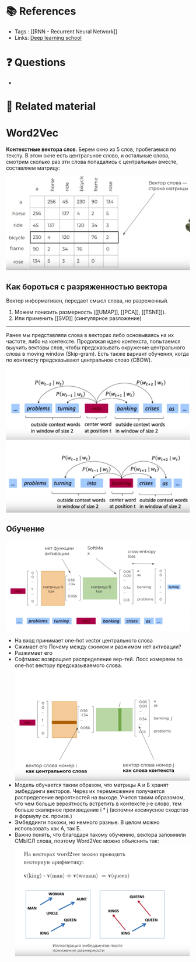 # 📚 References 
- Tags :  [[RNN - Recurrent Neural Network]]
- Links: [Deep learning school](https://www.youtube.com/watch?v=WbtQzAvhnRI)

# ❓ Questions
- 

# 🔗 Related material



# Word2Vec

**Контекстные вектора слов**. Берем окно из 5 слов, пробегаемся по тексту. В этом окне есть центральное слово, и остальные слова, смотрим сколько раз эти слова попадались с центральным вместе, составляем матрицу:

![ContextVector](imgs/8.png)
## Как бороться с разряженностью вектора
Вектор информативен, передает смысл слова, но разреженный. 
1) Можем понизить размерность ([[UMAP]], [[PCA]], [[TSNE]]). 
2) Или применить [[SVD]] (сингулярное разложение)
***
Ранее мы представляли слова в векторах либо основываясь на их частоте, либо на контексте.
Продолжая идею контекста, попытаемся выучить векторы слов, чтобы предсказывать окружение центрального слова в moving window (Skip-gram). Есть также вариант обучения, когда по контексту предсказывают центральное слово (CBOW).

![Window1](imgs/10.png)
![Window2](imgs/11.png)

## Обучение
![Learning](imgs/12.png)
- На вход принимает one-hot vector центрального слова
- Сжимает его
Почему между сжимом и разжимом нет активации?
- Разжимает его
- Софтмакс возвращает распределение вер-тей. Лосс измеряем по one-hot вектору предсказываемого слова.
![Embedding](imgs/13.png)
- Модель обучается таким образом, что матрицы А и Б хранят эмбеддинги векторов. Через их перемножение получается распределение вероятностей на выходе. Учится таким образомом, что чем больше вероятность встретить в контексте j-e слово, тем больше скалярное произведение i * j (вспомни косинусное сходство и формулу ск. произв.)
- Эмбеддинги похожи, но немного разные. В целом можно использовать как А, так Б.
- Важно понять, что благодаря такому обучению, вектора запомнили СМЫСЛ слова, поэтому Word2Vec можно объяснить так:
![Crux](imgs/14.png)